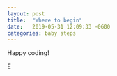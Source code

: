 ```yaml
---
layout: post
title:  "Where to begin"
date:   2019-05-31 12:09:33 -0600
categories: baby steps
---
```



Happy coding!

E
